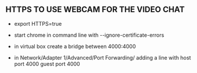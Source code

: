 ## HTTPS TO USE WEBCAM FOR THE VIDEO CHAT
* export HTTPS=true
* start chrome in command line with --ignore-certificate-errors

* in virtual box create a bridge between 4000:4000
* in Network/Adapter 1/Advanced/Port Forwarding/ adding a line with host port 4000 guest port 4000